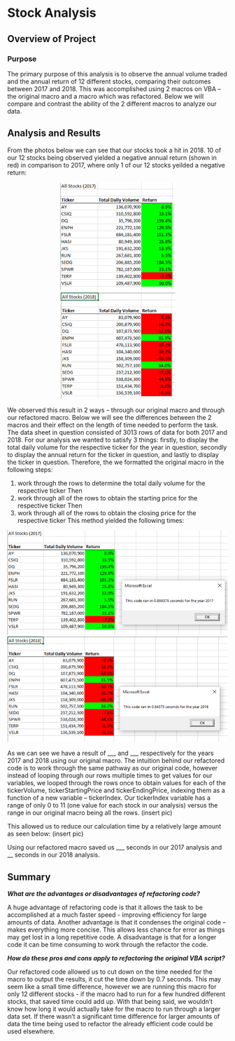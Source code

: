 # Stock Analysis

## Overview of Project

### Purpose

The primary purpose of this analysis is to observe the annual volume traded and the annual return of 12 different stocks, comparing their outcomes between 2017 and 2018.
This was accomplished using 2 macros on VBA – the original macro and a macro which was refactored. Below we will compare and contrast the ability of the 2 different macros to analyze our data.

## Analysis and Results

From the photos below we can see that our stocks took a hit in 2018. 10 of our 12 stocks being observed yielded a negative annual return (shown in red) in comparison to 2017, where only 1 of our 12 stocks yeilded a negative return:

<p align="center">
<img src=https://github.com/smanowar/stock-analysis/blob/c7c1eceec774fb714a4e0511d547f8e4b3567dbf/visuals/2017.PNG> <img src=https://github.com/smanowar/stock-analysis/blob/c7c1eceec774fb714a4e0511d547f8e4b3567dbf/visuals/2018.PNG> 
</p>

We observed this result in 2 ways – through our original macro and through our refactored macro. Below we will see the differences between the 2 macros and their effect on the length of time needed to perform the task.
The data sheet in question consisted of 3013 rows of data for both 2017 and 2018. For our analysis we wanted to satisfy 3 things: firstly, to display the total daily volume for the respective ticker for the year in question, secondly to display the annual return for the ticker in question, and lastly to display the ticker in question.
Therefore, the we formatted the original macro in the following steps:
1.	work through the rows to determine the total daily volume for the respective ticker
Then
2.	work through all of the rows to obtain the starting price for the respective ticker 
Then
3.	work through all of the rows to obtain the closing price for the respective ticker
This method yielded the following times:

<p align="center">
<img src=https://github.com/smanowar/stock-analysis/blob/ba42d00d4ae2fac90e6c8716c6fd998c08cac5e5/visuals/All%20stocks%20analysis%202017.PNG> <img src=https://github.com/smanowar/stock-analysis/blob/ba42d00d4ae2fac90e6c8716c6fd998c08cac5e5/visuals/all%20stocks%20analysis%202018.PNG> 
</p>

As we can see we have a result of ___ and ___ respectively for the years 2017 and 2018 using our original macro.
The intuition behind our refactored code is to work through the same pathway as our original code, however instead of looping through our rows multiple times to get values for our variables, we looped through the rows once to obtain values for each of the tickerVolume, tickerStartingPrice and tickerEndingPrice, indexing them as a function of a new variable – tickerIndex. Our tickerIndex variable has a range of only 0 to 11 (one value for each stock in our analysis) versus the range in our original macro being all the rows.
(insert pic)

This allowed us to reduce our calculation time by a relatively large amount as seen below:
(insert pic)

Using our refactored macro saved us ___ seconds in our 2017 analysis and __ seconds in our 2018 analysis.

## Summary

***What are the advantages or disadvantages of refactoring code?***

A huge advantage of refactoring code is that it allows the task to be accomplished at a much faster speed - improving efficiency for large amounts of data. Another advantage is that it condenses the original code – makes everything more concise. This allows less chance for error as things may get lost in a long repetitive code.
A disadvantage is that for a longer code it can be time consuming to work through the refactor the code.

***How do these pros and cons apply to refactoring the original VBA script?***

Our refactored code allowed us to cut down on the time needed for the macro to output the results, it cut the time down by 0.7 seconds. This may seem like a small time difference, however we are running this macro for only 12 different stocks - if the macro had to run for a few hundred different stocks, that saved time could add up. With that being said, we wouldn’t know how long it would actually take for the macro to run through a larger data set. If there wasn’t a significant time difference for larger amounts of data the time being used to refactor the already efficient code could be used elsewhere.

